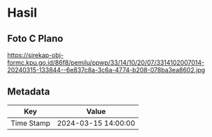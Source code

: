 # Hasil

## Foto C Plano

https://sirekap-obj-formc.kpu.go.id/86f8/pemilu/ppwp/33/14/10/20/07/3314102007014-20240315-133844--6e837c8a-3c6a-4774-b208-078ba3ea8602.jpg


## Metadata

| Key        | Value               |
| ---------- | ------------------- |
| Time Stamp | 2024-03-15 14:00:00 |




